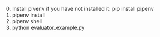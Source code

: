 0) Install pivenv if you have not installed it: pip install pipenv
1) pipenv install
2) pipenv shell
3) python evaluator_example.py